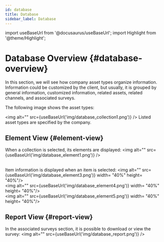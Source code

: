 ```yaml
---
id: database
title: Database
sidebar_label: Database
---
```

import useBaseUrl from '@docusaurus/useBaseUrl'; 
import Highlight from '@theme/Highlight';

# Database Overview {#database-overview}
In this section, we will see how company asset types organize information. Information could be customized by the client, but usually, it is grouped by general information, customized information, related assets, related channels, and associated surveys.

The following image shows the asset types:

<img alt="" src={useBaseUrl('img/database_collection1.png')} /> 
Listed asset types are specified by the company. <br/>


## Element View {#element-view}

When a collection is selected, its elements are displayed:
<img alt="" src={useBaseUrl('img/database_element1.png')} /> <br/><br/>

Item information is displayed when an item is selected:
<img alt="" src={useBaseUrl('img/database_element3.png')} width= "40%" height= "40%"/> <br/>
<img alt="" src={useBaseUrl('img/database_element4.png')} width= "40%" height= "40%"/> <br/>
<img alt="" src={useBaseUrl('img/database_element5.png')} width= "40%" height= "40%"/> <br/>

## Report View {#report-view}
In the associated surveys section, it is possible to download or view the survey:
<img alt="" src={useBaseUrl('img/database_report.png')} /> <br/>